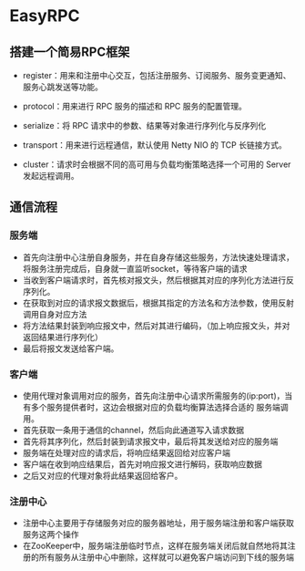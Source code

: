 # EasyRPC
## 搭建一个简易RPC框架

+ register：用来和注册中心交互，包括注册服务、订阅服务、服务变更通知、服务心跳发送等功能。

+ protocol：用来进行 RPC 服务的描述和 RPC 服务的配置管理。

+ serialize：将 RPC 请求中的参数、结果等对象进行序列化与反序列化

+ transport：用来进行远程通信，默认使用 Netty NIO 的 TCP 长链接方式。

+ cluster：请求时会根据不同的高可用与负载均衡策略选择一个可用的 Server 发起远程调用。



## 通信流程
### 服务端
+ 首先向注册中心注册自身服务，并在自身存储这些服务，方法快速处理请求，将服务注册完成后，自身就一直监听socket，等待客户端的请求
+ 当收到客户端请求时，首先核对报文头，然后根据其对应的序列化方法进行反序列化。
+ 在获取到对应的请求报文数据后，根据其指定的方法名和方法参数，使用反射调用自身对应方法
+ 将方法结果封装到响应报文中，然后对其进行编码，（加上响应报文头，并对返回结果进行序列化）
+ 最后将报文发送给客户端。

### 客户端

+ 使用代理对象调用对应的服务，首先向注册中心请求所需服务的(ip:port)，当有多个服务提供者时，这边会根据对应的负载均衡算法选择合适的
服务端调用。
+ 首先获取一条用于通信的channel，然后向此通道写入请求数据
+ 首先将其序列化，然后封装到请求报文中，最后将其发送给对应的服务端
+ 服务端在处理对应的请求后，将响应结果返回给对应客户端
+ 客户端在收到响应结果后，首先对响应报文进行解码，获取响应数据
+ 之后又对应的代理对象将此结果返回给客户。

### 注册中心
+ 注册中心主要用于存储服务对应的服务器地址，用于服务端注册和客户端获取服务这两个操作
+ 在ZooKeeper中，服务端注册临时节点，这样在服务端关闭后就自然地将其注册的所有服务从注册中心中删除，这样就可以避免客户端访问到下线的服务端

